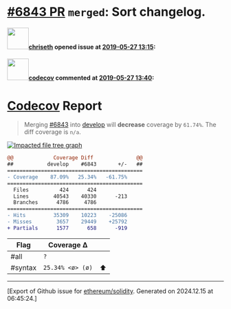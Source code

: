 # [\#6843 PR](https://github.com/ethereum/solidity/pull/6843) `merged`: Sort changelog.

#### <img src="https://avatars.githubusercontent.com/u/9073706?v=4" width="50">[chriseth](https://github.com/chriseth) opened issue at [2019-05-27 13:15](https://github.com/ethereum/solidity/pull/6843):



#### <img src="https://avatars.githubusercontent.com/in/254?v=4" width="50">[codecov](https://github.com/apps/codecov) commented at [2019-05-27 13:40](https://github.com/ethereum/solidity/pull/6843#issuecomment-496216852):

# [Codecov](https://codecov.io/gh/ethereum/solidity/pull/6843?src=pr&el=h1) Report
> Merging [#6843](https://codecov.io/gh/ethereum/solidity/pull/6843?src=pr&el=desc) into [develop](https://codecov.io/gh/ethereum/solidity/commit/be653bec44fbdc04d7d604d961de6bb58cacfb32?src=pr&el=desc) will **decrease** coverage by `61.74%`.
> The diff coverage is `n/a`.

[![Impacted file tree graph](https://codecov.io/gh/ethereum/solidity/pull/6843/graphs/tree.svg?width=650&token=87PGzVEwU0&height=150&src=pr)](https://codecov.io/gh/ethereum/solidity/pull/6843?src=pr&el=tree)

```diff
@@             Coverage Diff              @@
##           develop    #6843       +/-   ##
============================================
- Coverage    87.09%   25.34%   -61.75%     
============================================
  Files          424      424               
  Lines        40543    40330      -213     
  Branches      4786     4786               
============================================
- Hits         35309    10223    -25086     
- Misses        3657    29449    +25792     
+ Partials      1577      658      -919
```

| Flag | Coverage Δ | |
|---|---|---|
| #all | `?` | |
| #syntax | `25.34% <ø> (ø)` | :arrow_up: |


-------------------------------------------------------------------------------



[Export of Github issue for [ethereum/solidity](https://github.com/ethereum/solidity). Generated on 2024.12.15 at 06:45:24.]
